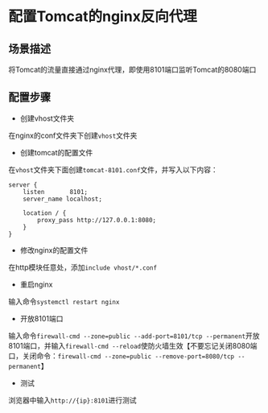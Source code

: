 # 配置Tomcat的nginx反向代理

## 场景描述
将Tomcat的流量直接通过nginx代理，即使用8101端口监听Tomcat的8080端口

## 配置步骤

- 创建vhost文件夹

在nginx的conf文件夹下创建`vhost`文件夹

- 创建tomcat的配置文件

在`vhost`文件夹下面创建`tomcat-8101.conf`文件，并写入以下内容：

```
server {
	listen       8101;
	server_name localhost;

	location / {
		proxy_pass http://127.0.0.1:8080;
	}
}
```

- 修改nginx的配置文件

在http模块任意处，添加`include vhost/*.conf`

- 重启nginx

输入命令`systemctl restart nginx`

- 开放8101端口

输入命令`firewall-cmd --zone=public --add-port=8101/tcp --permanent`开放8101端口，并输入`firewall-cmd --reload`使防火墙生效【不要忘记关闭8080端口，关闭命令：`firewall-cmd --zone=public --remove-port=8080/tcp --permanent`】

- 测试

浏览器中输入`http://{ip}:8101`进行测试
